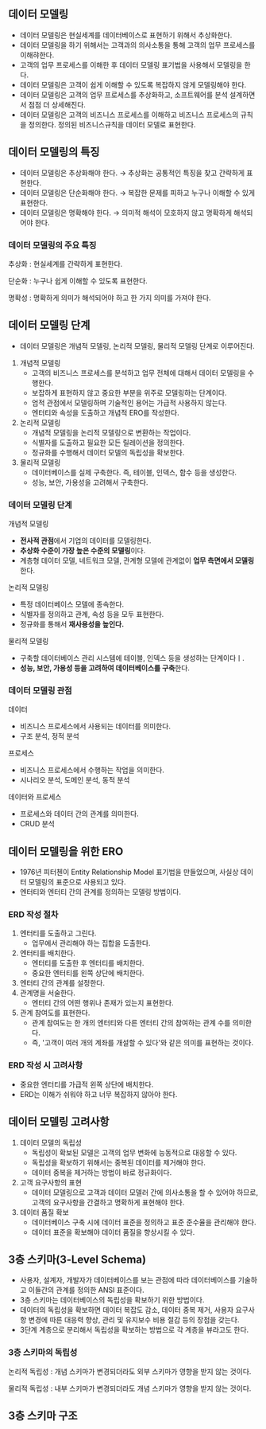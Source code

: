 ## 데이터 모델링

- 데이터 모델링은 현실세계를 데이터베이스로 표현하기 위해서 추상화한다.
- 데이터 모델링을 하기 위해서는 고객과의 의사소통을 통해 고객의 업무 프로세스를 이해햐한다.
- 고객의 업무 프로세스를 이해한 후 데이터 모델링 표기법을 사용해서 모델링을 한다.
- 데이터 모델링은 고객이 쉽게 이해할 수 있도록 복잡하지 않게 모델링해야 한다.
- 데이터 모델링은 고객의 업무 프로세스를 추상화하고, 소프트웨어를 분석 설계하면서 점점 더 상세해진다.
- 데이터 모델링은 고객의 비즈니스 프로세스를 이해하고 비즈니스 프로세스의 규칙을 정의한다. 정의된 비즈니스규칙을 데이터 모델로 표현한다.

## 데이터 모델링의 특징

- 데이터 모델링은 추상화해야 한다. → 추상화는 공통적인 특징을 찾고 간략하게 표현한다.
- 데이터 모델링은 단순화해야 한다. → 복잡한 문제를 피하고 누구나 이해할 수 있게 표현한다.
- 데이터 모델링은 명확해야 한다. → 의미적 해석이 모호하지 않고 명확하게 해석되어야 한다.

### 데이터 모델링의 주요 특징

추상화 : 현실세계를 간략하게 표현한다.

단순화 : 누구나 쉽게 이해할 수 있도록 표현한다.

명확성 : 명확하게 의미가 해석되어야 하고 한 가지 의미를 가져야 한다.

## 데이터 모델링 단계

- 데이터 모델링은 개념적 모델링, 논리적 모델링, 물리적 모델링 단계로 이루어진다.

1. 개념적 모델링
   - 고객의 비즈니스 프로세스를 분석하고 업무 전체에 대해서 데이터 모델링을 수행한다.
   - 보잡하게 표현하지 않고 중요한 부분을 위주로 모델링하는 단계이다.
   - 엄적 관점에서 모델링하며 기술적인 용어는 가급적 사용하지 않는다.
   - 엔터티와 속성을 도출하고 개념적 ERO를 작성한다.
2. 논리적 모델링
   - 개념적 모델링을 논리적 모델링으로 변환하는 작업이다.
   - 식별자를 도출하고 필요한 모든 릴레이션을 정의한다.
   - 정규화를 수행해서 데이터 모델의 독립성을 확보한다.
3. 물리적 모델링
   - 데이터베이스를 실제 구축한다. 즉, 테이블, 인덱스, 함수 등을 생성한다.
   - 성능, 보안, 가용성을 고려해서 구축한다.

### 데이터 모델링 단계

개념적 모델링

- **전사적 관점**에서 기업의 데이터를 모델링한다.
- **추상화 수준이 가장 높은 수준의 모델링**이다.
- 계층형 데이터 모델, 네트워크 모델, 관계형 모델에 관계없이 **업무 측면에서 모델링**한다.

논리적 모델링

- 특정 데이터베이스 모델에 종속한다.
- 식별자를 정의하고 관계, 속성 등을 모두 표현한다.
- 정규화를 통해서 **재사용성을 높인다.**

물리적 모델링

- 구축할 데이터베이스 관리 시스템에 테이블, 인덱스 등을 생성하는 단계이다ㅣ.
- **성능, 보안, 가용성 등을 고려하여 데이터베이스를 구축**한다.

### 데이터 모델링 관점

데이터

- 비즈니스 프로세스에서 사용되는 데이터를 의미한다.
- 구조 분석, 정적 분석

프로세스

- 비즈니스 프로세스에서 수행하는 작업을 의미한다.
- 시나리오 분석, 도메인 분석, 동적 분석

데이터와 프로세스

- 프로세스와 데이터 간의 관계를 의미한다.
- CRUD 분석

## 데이터 모델링을 위한 ERO

- 1976년 피터첸이 Entity Relationship Model 표기법을 만들었으며, 사실상 데이터 모델링의 표준으로 사용되고 있다.
- 엔터티와 엔터티 간의 관계를 정의하는 모델링 방법이다.

### ERD 작성 절차

1. 엔터티를 도출하고 그린다.
   - 업무에서 관리해야 하는 집합을 도출한다.
2. 엔터티를 배치한다.
   - 엔터티를 도출한 후 엔터티를 배치한다.
   - 중요한 엔터티를 왼쪽 상단에 배치한다.
3. 엔터티 간의 관계를 설정한다.
4. 관계명을 서술한다.
   - 엔터티 간의 어떤 행위나 존재가 있는지 표현한다.
5. 관계 참여도를 표현한다.
   - 관계 참여도는 한 개의 엔터티와 다른 엔터티 간의 참여하는 관계 수를 의미한다.
   - 즉, '고객이 여러 개의 계좌를 개설할 수 있다'와 같은 의미를 표현하는 것이다.

### ERD 작성 시 고려사항

- 중요한 엔터티를 가급적 왼쪽 상단에 배치한다.
- ERD는 이해가 쉬워야 하고 너무 복잡하지 않아야 한다.

## 데이터 모델링 고려사항

1. 데이터 모델의 독립성
   - 독립성이 확보된 모델은 고객의 업무 변화에 능동적으로 대응할 수 있다.
   - 독립성을 확보하기 위해서는 중복된 데이터를 제거해야 한다.
   - 데이터 중복을 제거하는 방법이 바로 정규화이다.
2. 고객 요구사항의 표현
   - 데이터 모델링으로 고객과 데이터 모델러 간에 의사소통을 할 수 있어야 하므로, 고객의 요구사항을 간결하고 명확하게 표현해야 한다.
3. 데이터 품질 확보
   - 데이터베이스 구축 시에 데이터 표준을 정의하고 표준 준수율을 관리해야 한다.
   - 데이터 표준을 확보해야 데이터 품질을 향상시킬 수 있다.

## 3층 스키마(3-Level Schema)

- 사용자, 설계자, 개발자가 데이터베이스를 보는 관점에 따라 데이터베이스를 기술하고 이들간의 관계를 정의한 ANSI 표준이다.
- 3층 스키마는 데이터베이스의 독립성을 확보하기 위한 방법이다.
- 데이터의 독립성을 확보하면 데이터 복잡도 감소, 데이터 중복 제거, 사용자 요구사항 변경에 따른 대응력 향상, 관리 및 유지보수 비용 절감 등의 장점을 갖는다.
- 3단계 계층으로 분리해서 독립성을 확보하는 방법으로 각 계층을 뷰라고도 한다.

### 3층 스키마의 독립성

논리적 독립성 : 개념 스키마가 변경되더라도 외부 스키마가 영향을 받지 않는 것이다.

물리적 독립성 : 내부 스키마가 변경되더라도 개념 스키마가 영향을 받지 않는 것이다.

## 3층 스키마 구조